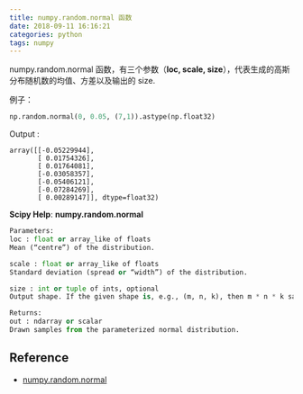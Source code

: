 ```yaml
---
title: numpy.random.normal 函数
date: 2018-09-11 16:16:21
categories: python
tags: numpy
---
```


numpy.random.normal 函数，有三个参数（**loc, scale, size**），代表生成的高斯分布随机数的均值、方差以及输出的 size. 

<!-- more -->

例子：

```python
np.random.normal(0, 0.05, (7,1)).astype(np.float32)
```

Output :

```
array([[-0.05229944],
       [ 0.01754326],
       [ 0.01764081],
       [-0.03058357],
       [-0.05406121],
       [-0.07284269],
       [ 0.00289147]], dtype=float32)
```

**Scipy Help**: **numpy.random.normal**

```python
Parameters:	
loc : float or array_like of floats
Mean (“centre”) of the distribution.

scale : float or array_like of floats
Standard deviation (spread or “width”) of the distribution.

size : int or tuple of ints, optional
Output shape. If the given shape is, e.g., (m, n, k), then m * n * k samples are drawn. If size is None (default), a single value is returned if loc and scale are both scalars. Otherwise, np.broadcast(loc, scale).size samples are drawn.

Returns:	
out : ndarray or scalar
Drawn samples from the parameterized normal distribution.
```

## Reference

- [numpy.random.normal][1]

[1]: https://docs.scipy.org/doc/numpy/reference/generated/numpy.random.normal.html
